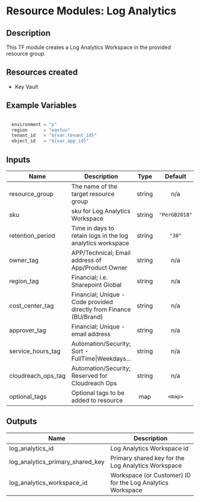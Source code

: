 # **Resource Modules: Log Analytics**

## Description

This TF module creates a Log Analytics Workspace in the provided resource group.

## Resources created

- Key Vault

## Example Variables
```javascript

  environment = "p"
  region      = "eastus"
  tenant_id   = "${var.tenant_id}"
  object_id   = "${var.app_id}"
```

## Inputs

| Name | Description | Type | Default | Required |
|------|-------------|:----:|:-----:|:-----:|
| resource\_group | The name of the target resource group | string | n/a | yes |
| sku | sku for Log Analytics Workspace | string | `"PerGB2018"` | no |
| retention\_period | Time in days to retain logs in the log analytics workspace | string | `"30"` | no |
| owner\_tag | APP/Technical; Email address of App/Product Owner | string | n/a | yes |
| region\_tag | Financial; i.e. Sharepoint Global | string | n/a | yes |
| cost\_center\_tag | Financial; Unique - Code provided directly from Finance (BU/Brand) | string | n/a | yes |
| approver\_tag | Financial; Unique - email address | string | n/a | yes |
| service\_hours\_tag | Automation/Security; Sort -FullTime\|Weekdays... | string | n/a | yes |
| cloudreach\_ops\_tag | Automation/Security; Reserved for Cloudreach Ops | string | n/a | yes |
| optional\_tags | Optional tags to be added to resource | map | `<map>` | no |

## Outputs

| Name | Description |
|------|-------------|
| log\_analytics\_id | Log Analytics Workspace id |
| log\_analytics\_primary\_shared\_key | Primary shared key for the Log Analytics Workspace |
| log\_analytics\_workspace\_id | Workspace (or Customer) ID for the Log Analytics Workspace |

